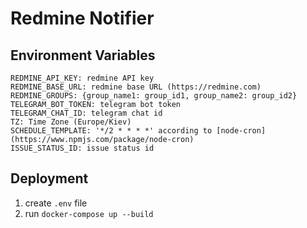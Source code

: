# Redmine Notifier

## Environment Variables

    REDMINE_API_KEY: redmine API key
    REDMINE_BASE_URL: redmine base URL (https://redmine.com)
    REDMINE_GROUPS: {group_name1: group_id1, group_name2: group_id2}
    TELEGRAM_BOT_TOKEN: telegram bot token
    TELEGRAM_CHAT_ID: telegram chat id
    TZ: Time Zone (Europe/Kiev)
    SCHEDULE_TEMPLATE: '*/2 * * * *' according to [node-cron](https://www.npmjs.com/package/node-cron)
    ISSUE_STATUS_ID: issue status id   

 ## Deployment
  1. create `.env` file
  2. run `docker-compose up --build`